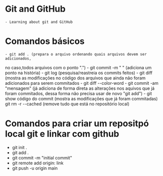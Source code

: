 # Git and GitHub 
	- Learning about git and GitHub
	
#  Comandos básicos 
	- git add . (prepara o arquivo ordenando quais arquivos devem ser adicionados,
  no caso,todos arquivos com o ponto ".")
  	- git commit -m " " (adiciona um ponto na história)
	- git log (pesquisa/reastreia os commits feitos)
	- git diff (mostra as modificações no código dos arquivos que ainda não foram
adicionados para serem commitados
	- git diff --color-word
	- git commit -am "mensagem" (já adiciona de forma direta as alterações nos 
aquivos que já foram commitados, dessa forma não precisa usar de novo "git add")
	- git show código do commit (mostra as modificações que já foram commitadas)
	 git rm -r --cached (remove tudo que está no repositório local)

# Comandos para criar um repositpó local git e linkar com github
-  git init .
-  git add .
-  git commit -m "initial commit"
-   git remote add origin: link
-   git push -u origin main
